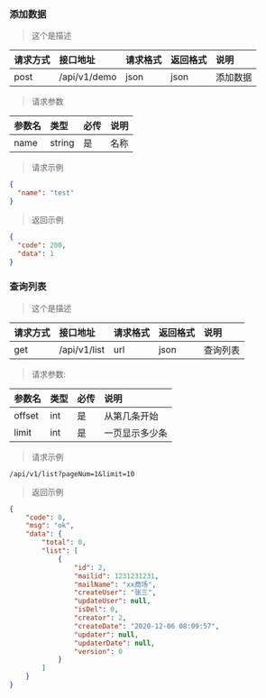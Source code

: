 
### 添加数据

> 这个是描述

请求方式|接口地址|请求格式|返回格式|说明
:---|:---|:---|:---|:---
post|/api/v1/demo|json|json|添加数据

> 请求参数

参数名|类型|必传|说明
:---|:---|:---|:---
name|string|是|名称

> 请求示例
```json
{
  "name": "test"
}
```

> 返回示例
```json
{
  "code": 200,
  "data": 1
}
```


### 查询列表

> 这个是描述

请求方式|接口地址|请求格式|返回格式|说明
:---|:---|:---|:---|:---
get|/api/v1/list|url|json|查询列表

> 请求参数:

|参数名|类型|必传|说明|
|:---|:---|:---|:---|
|offset|int|是|从第几条开始|
|limit|int|是|一页显示多少条|

> 请求示例

```
/api/v1/list?pageNum=1&limit=10
```

> 返回示例
```json
{
    "code": 0,
    "msg": "ok",
    "data": {
        "total": 0,
        "list": [
            {
                "id": 2,
                "mailid": 1231231231,
                "mailName": "xx商场",
                "createUser": "张三",
                "updateUser": null,
                "isDel": 0,
                "creator": 2,
                "createDate": "2020-12-06 08:09:57",
                "updater": null,
                "updaterDate": null,
                "version": 0
            }
        ]
    }
}
```

